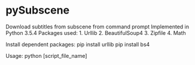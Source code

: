 # pySubscene
Download subtitles from subscene from command prompt
Implemented in Python 3.5.4
Packages used:
    1. Urllib
    2. BeautifulSoup4
    3. Zipfile
    4. Math
    
Install dependent packages:
    pip install urllib
    pip install bs4
    
Usage:
   python [script_file_name]
